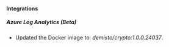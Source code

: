 #### Integrations
##### Azure Log Analytics (Beta)
- Updated the Docker image to: *demisto/crypto:1.0.0.24037*.
